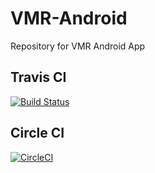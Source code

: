 # VMR-Android

Repository for VMR Android App

## Travis CI
[![Build Status](https://travis-ci.com/AbhijitParate/VMR-Android.svg?token=ixkb6BDi9qHrv9ARLkRX&branch=master)](https://travis-ci.com/AbhijitParate/VMR-Android)

## Circle CI
[![CircleCI](https://circleci.com/gh/AbhijitParate/VMR-Android.svg?style=svg&circle-token=aa84dc803097c2266040a7999ac621a01ce5df38)](https://circleci.com/gh/AbhijitParate/VMR-Android)
